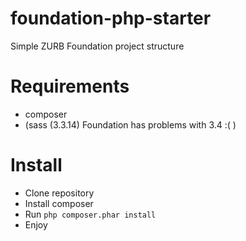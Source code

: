 # foundation-php-starter
Simple ZURB Foundation project structure

# Requirements
- composer
- (sass (3.3.14) Foundation has problems with 3.4 :( )

# Install
- Clone repository
- Install composer
- Run ``` php composer.phar install ```
- Enjoy
